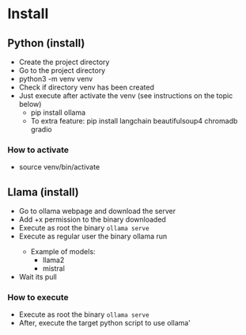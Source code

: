 # Install


## Python (install)
- Create the project directory
- Go to the project directory
- python3 -m venv venv
- Check if directory venv has been created
- Just execute after activate the venv (see instructions on the topic below)
	- pip install ollama
	- To extra feature:
		 pip install langchain beautifulsoup4 chromadb gradio

### How to activate
- source venv/bin/activate

## Llama (install)
- Go to ollama webpage and download the server
- Add +x permission to the binary downloaded
- Execute as root the binary `ollama serve`
- Execute as regular user the binary ollama run <model>
	- Example of models:
		- llama2
		- mistral
- Wait its pull

### How to execute
- Execute as root the binary `ollama serve`
- After, execute the target python script to use ollama'
